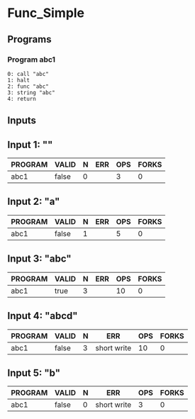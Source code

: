 # Func_Simple

## Programs

### Program abc1

```
0: call "abc"
1: halt
2: func "abc"
3: string "abc"
4: return
```

## Inputs

## Input 1: ""

| PROGRAM | VALID | N |  ERR  | OPS | FORKS |
|---------|-------|---|-------|-----|-------|
| abc1    | false | 0 | <nil> |   3 |     0 |

## Input 2: "a"

| PROGRAM | VALID | N |  ERR  | OPS | FORKS |
|---------|-------|---|-------|-----|-------|
| abc1    | false | 1 | <nil> |   5 |     0 |

## Input 3: "abc"

| PROGRAM | VALID | N |  ERR  | OPS | FORKS |
|---------|-------|---|-------|-----|-------|
| abc1    | true  | 3 | <nil> |  10 |     0 |

## Input 4: "abcd"

| PROGRAM | VALID | N |     ERR     | OPS | FORKS |
|---------|-------|---|-------------|-----|-------|
| abc1    | false | 3 | short write |  10 |     0 |

## Input 5: "b"

| PROGRAM | VALID | N |     ERR     | OPS | FORKS |
|---------|-------|---|-------------|-----|-------|
| abc1    | false | 0 | short write |   3 |     0 |

